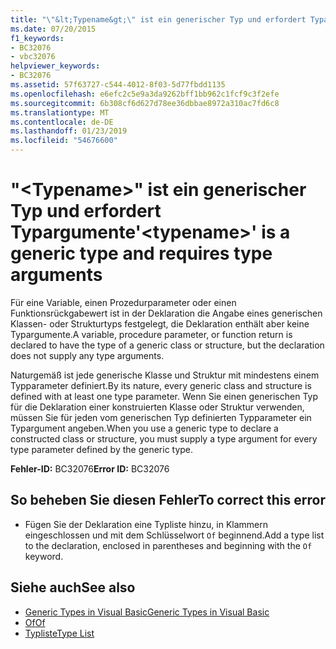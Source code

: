 ```yaml
---
title: "\"&lt;Typename&gt;\" ist ein generischer Typ und erfordert Typargumente"
ms.date: 07/20/2015
f1_keywords:
- BC32076
- vbc32076
helpviewer_keywords:
- BC32076
ms.assetid: 57f63727-c544-4012-8f03-5d77fbdd1135
ms.openlocfilehash: e6efc2c5e9a3da9262bff1bb962c1fcf9c3f2efe
ms.sourcegitcommit: 6b308cf6d627d78ee36dbbae8972a310ac7fd6c8
ms.translationtype: MT
ms.contentlocale: de-DE
ms.lasthandoff: 01/23/2019
ms.locfileid: "54676600"
---
```

# <a name="lttypenamegt-is-a-generic-type-and-requires-type-arguments"></a><span data-ttu-id="1f152-102">"&lt;Typename&gt;" ist ein generischer Typ und erfordert Typargumente</span><span class="sxs-lookup"><span data-stu-id="1f152-102">'&lt;typename&gt;' is a generic type and requires type arguments</span></span>
<span data-ttu-id="1f152-103">Für eine Variable, einen Prozedurparameter oder einen Funktionsrückgabewert ist in der Deklaration die Angabe eines generischen Klassen- oder Strukturtyps festgelegt, die Deklaration enthält aber keine Typargumente.</span><span class="sxs-lookup"><span data-stu-id="1f152-103">A variable, procedure parameter, or function return is declared to have the type of a generic class or structure, but the declaration does not supply any type arguments.</span></span>  
  
 <span data-ttu-id="1f152-104">Naturgemäß ist jede generische Klasse und Struktur mit mindestens einem Typparameter definiert.</span><span class="sxs-lookup"><span data-stu-id="1f152-104">By its nature, every generic class and structure is defined with at least one type parameter.</span></span> <span data-ttu-id="1f152-105">Wenn Sie einen generischen Typ für die Deklaration einer konstruierten Klasse oder Struktur verwenden, müssen Sie für jeden vom generischen Typ definierten Typparameter ein Typargument angeben.</span><span class="sxs-lookup"><span data-stu-id="1f152-105">When you use a generic type to declare a constructed class or structure, you must supply a type argument for every type parameter defined by the generic type.</span></span>  
  
 <span data-ttu-id="1f152-106">**Fehler-ID:** BC32076</span><span class="sxs-lookup"><span data-stu-id="1f152-106">**Error ID:** BC32076</span></span>  
  
## <a name="to-correct-this-error"></a><span data-ttu-id="1f152-107">So beheben Sie diesen Fehler</span><span class="sxs-lookup"><span data-stu-id="1f152-107">To correct this error</span></span>  
  
-   <span data-ttu-id="1f152-108">Fügen Sie der Deklaration eine Typliste hinzu, in Klammern eingeschlossen und mit dem Schlüsselwort `Of` beginnend.</span><span class="sxs-lookup"><span data-stu-id="1f152-108">Add a type list to the declaration, enclosed in parentheses and beginning with the `Of` keyword.</span></span>  
  
## <a name="see-also"></a><span data-ttu-id="1f152-109">Siehe auch</span><span class="sxs-lookup"><span data-stu-id="1f152-109">See also</span></span>
- [<span data-ttu-id="1f152-110">Generic Types in Visual Basic</span><span class="sxs-lookup"><span data-stu-id="1f152-110">Generic Types in Visual Basic</span></span>](../../visual-basic/programming-guide/language-features/data-types/generic-types.md)
- [<span data-ttu-id="1f152-111">Of</span><span class="sxs-lookup"><span data-stu-id="1f152-111">Of</span></span>](../../visual-basic/language-reference/statements/of-clause.md)
- [<span data-ttu-id="1f152-112">Typliste</span><span class="sxs-lookup"><span data-stu-id="1f152-112">Type List</span></span>](../../visual-basic/language-reference/statements/type-list.md)
